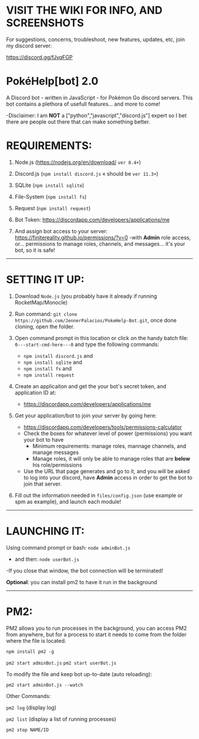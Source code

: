 # VISIT THE WIKI FOR INFO, AND SCREENSHOTS

For suggestions, concerns, troubleshoot, new features, updates, etc, join my discord server: 

https://discord.gg/fJvqFGP

# PokéHelp[bot] 2.0

A Discord bot - written in JavaScript - for Pokémon Go discord servers. This bot contains a plethora of usefull features... and more to come!

-Disclaimer: I am **NOT** a ["python","javascript","discord.js"] expert so I bet there are people out there that can make something better.

# REQUIREMENTS:

1) Node.js (https://nodejs.org/en/download/ `ver 8.4+`)

2) Discord.js (`npm install discord.js` « should be `ver 11.3+`) 

3) SQLite (`npm install sqlite`) 

4) File-System (`npm install fs`) 

5) Request (`npm install request`) 

6) Bot Token: https://discordapp.com/developers/applications/me  

7) And assign bot access to your server: https://finitereality.github.io/permissions/?v=0
-with **Admin** role access, or... permissions to manage roles, channels, and messages... it's your bot, so it is safe!

<hr />

# SETTING IT UP:

1. Download `Node.js` (you probably have it already if running RocketMap/Monocle)

2. Run command: `git clone https://github.com/JennerPalacios/PokeHelp-Bot.git`, once done cloning, open the folder.

3. Open command prompt in this location or click on the handy batch file: `0---start-cmd-here---0` and type the following commands:
   * `npm install discord.js` and
   * `npm install sqlite` and
   * `npm install fs` and
   * `npm install request`

4. Create an applicaiton and get the your bot's secret token, and application ID at:
   * https://discordapp.com/developers/applications/me 

5. Get your application/bot to join your server by going here:
   * https://discordapp.com/developers/tools/permissions-calculator
   * Check the boxes for whatever level of power (permissions) you want your bot to have
     * Minimum requirements: manage roles, mannage channels, and manage messages
     * Manage roles, it will only be able to manage roles that are **below** his role/permissions
   * Use the URL that page generates and go to it, and you will be asked to log into your discord, have **Admin** access in order to get the bot to join that server.

5. Fill out the information needed in `files/config.json` (use example or spm as example), and launch each module!

<hr />

# LAUNCHING IT:

Using command prompt or bash: `node adminBot.js`
  * and then: `node userBot.js`

-If you close that window, the bot connection will be terminated!

**Optional**: you can install pm2 to have it run in the background

<hr />

# PM2:

PM2 allows you to run processes in the background, you can access PM2 from anywhere, but for a process to start it needs to come from the folder where the file is located.

`npm install pm2 -g`

`pm2 start adminBot.js`
`pm2 start userBot.js`

To modify the file and keep bot up-to-date (auto reloading):

`pm2 start adminBot.js --watch`

Other Commands:

`pm2 log` (display log)

`pm2 list` (display a list of running processes)

`pm2 stop NAME/ID`
